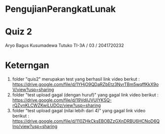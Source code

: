 # PengujianPerangkatLunak
# Quiz 2
 Aryo Bagus Kusumadewa Tutuko
 TI-3A / 03 / 2041720232
# Keterngan 
1. folder "quis2" merupakan test yang berhasil
   link video berkut : https://drive.google.com/file/d/1YHjO9QDaRZbEtz3NvrTBm5wqffKkX9oV/view?usp=sharing 
2. folder  "test upload gagal (dengan huruf)" yang gagal
   link video berikut : https://drive.google.com/file/d/19VdjlJVUIYKSQ-rQZynKLCWZKwiLUDOz/view?usp=sharing 
3. folder "test upload gagal (nilai lebih dari 4)" yang gagal
   link video berikut : https://drive.google.com/file/d/110ZHkCksEBOBZzGXnDRBU6HCNoD6Qlno/view?usp=sharing

